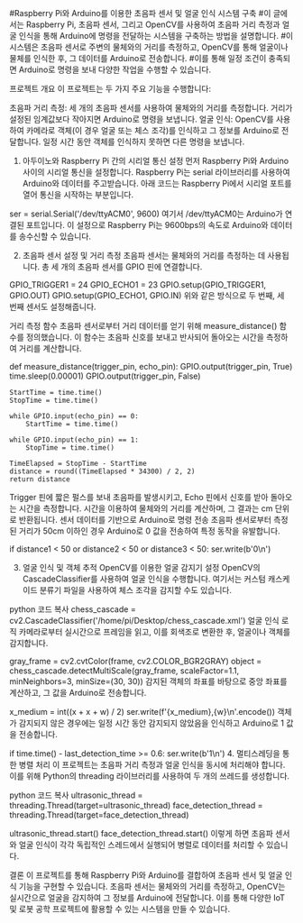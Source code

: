 #Raspberry Pi와 Arduino를 이용한 초음파 센서 및 얼굴 인식 시스템 구축
#이 글에서는 Raspberry Pi, 초음파 센서, 그리고 OpenCV를 사용하여 초음파 거리 측정과 얼굴 인식을 통해 Arduino에 명령을 전달하는 시스템을 구축하는 방법을 설명합니다. 
#이 시스템은 초음파 센서로 주변의 물체와의 거리를 측정하고, OpenCV를 통해 얼굴이나 물체를 인식한 후, 그 데이터를 Arduino로 전송합니다.
#이를 통해 일정 조건이 충족되면 Arduino로 명령을 보내 다양한 작업을 수행할 수 있습니다.

프로젝트 개요
이 프로젝트는 두 가지 주요 기능을 수행합니다:

초음파 거리 측정: 세 개의 초음파 센서를 사용하여 물체와의 거리를 측정합니다. 거리가 설정된 임계값보다 작아지면 Arduino로 명령을 보냅니다.
얼굴 인식: OpenCV를 사용하여 카메라로 객체(이 경우 얼굴 또는 체스 조각)를 인식하고 그 정보를 Arduino로 전달합니다. 일정 시간 동안 객체를 인식하지 못하면 다른 명령을 보냅니다.
1. 아두이노와 Raspberry Pi 간의 시리얼 통신 설정
먼저 Raspberry Pi와 Arduino 사이의 시리얼 통신을 설정합니다. Raspberry Pi는 serial 라이브러리를 사용하여 Arduino와 데이터를 주고받습니다. 아래 코드는 Raspberry Pi에서 시리얼 포트를 열어 통신을 시작하는 부분입니다.

ser = serial.Serial('/dev/ttyACM0', 9600)
여기서 /dev/ttyACM0는 Arduino가 연결된 포트입니다. 이 설정으로 Raspberry Pi는 9600bps의 속도로 Arduino와 데이터를 송수신할 수 있습니다.

2. 초음파 센서 설정 및 거리 측정
초음파 센서는 물체와의 거리를 측정하는 데 사용됩니다. 총 세 개의 초음파 센서를 GPIO 핀에 연결합니다.


GPIO_TRIGGER1 = 24
GPIO_ECHO1 = 23
GPIO.setup(GPIO_TRIGGER1, GPIO.OUT)
GPIO.setup(GPIO_ECHO1, GPIO.IN)
위와 같은 방식으로 두 번째, 세 번째 센서도 설정해줍니다.

거리 측정 함수
초음파 센서로부터 거리 데이터를 얻기 위해 measure_distance() 함수를 정의했습니다. 이 함수는 초음파 신호를 보내고 반사되어 돌아오는 시간을 측정하여 거리를 계산합니다.


def measure_distance(trigger_pin, echo_pin):
    GPIO.output(trigger_pin, True)
    time.sleep(0.00001)
    GPIO.output(trigger_pin, False)

    StartTime = time.time()
    StopTime = time.time()

    while GPIO.input(echo_pin) == 0:
        StartTime = time.time()

    while GPIO.input(echo_pin) == 1:
        StopTime = time.time()

    TimeElapsed = StopTime - StartTime
    distance = round((TimeElapsed * 34300) / 2, 2)
    return distance
Trigger 핀에 짧은 펄스를 보내 초음파를 발생시키고, Echo 핀에서 신호를 받아 돌아오는 시간을 측정합니다.
시간을 이용하여 물체와의 거리를 계산하며, 그 결과는 cm 단위로 반환됩니다.
센서 데이터를 기반으로 Arduino로 명령 전송
초음파 센서로부터 측정된 거리가 50cm 이하인 경우 Arduino로 0 값을 전송하여 특정 동작을 유발합니다.


if distance1 < 50 or distance2 < 50 or distance3 < 50:
    ser.write(b'0\n')
    
3. 얼굴 인식 및 객체 추적
OpenCV를 이용한 얼굴 감지기 설정
OpenCV의 CascadeClassifier를 사용하여 얼굴 인식을 수행합니다. 여기서는 커스텀 캐스케이드 분류기 파일을 사용하여 체스 조각을 감지할 수도 있습니다.

python
코드 복사
chess_cascade = cv2.CascadeClassifier('/home/pi/Desktop/chess_cascade.xml')
얼굴 인식 로직
카메라로부터 실시간으로 프레임을 읽고, 이를 회색조로 변환한 후, 얼굴이나 객체를 감지합니다.

gray_frame = cv2.cvtColor(frame, cv2.COLOR_BGR2GRAY)
object = chess_cascade.detectMultiScale(gray_frame, scaleFactor=1.1, minNeighbors=3, minSize=(30, 30))
감지된 객체의 좌표를 바탕으로 중앙 좌표를 계산하고, 그 값을 Arduino로 전송합니다.

x_medium = int((x + x + w) / 2)
ser.write(f'{x_medium},{w}\n'.encode())
객체가 감지되지 않은 경우에는 일정 시간 동안 감지되지 않았음을 인식하고 Arduino로 1 값을 전송합니다.


if time.time() - last_detection_time >= 0.6:
    ser.write(b'1\n')
4. 멀티스레딩을 통한 병렬 처리
이 프로젝트는 초음파 거리 측정과 얼굴 인식을 동시에 처리해야 합니다. 이를 위해 Python의 threading 라이브러리를 사용하여 두 개의 쓰레드를 생성합니다.

python
코드 복사
ultrasonic_thread = threading.Thread(target=ultrasonic_thread)
face_detection_thread = threading.Thread(target=face_detection_thread)

ultrasonic_thread.start()
face_detection_thread.start()
이렇게 하면 초음파 센서와 얼굴 인식이 각각 독립적인 스레드에서 실행되어 병렬로 데이터를 처리할 수 있습니다.

결론
이 프로젝트를 통해 Raspberry Pi와 Arduino를 결합하여 초음파 센서 및 얼굴 인식 기능을 구현할 수 있습니다. 
초음파 센서는 물체와의 거리를 측정하고, OpenCV는 실시간으로 얼굴을 감지하여 그 정보를 Arduino에 전달합니다. 
이를 통해 다양한 IoT 및 로봇 공학 프로젝트에 활용할 수 있는 시스템을 만들 수 있습니다.
